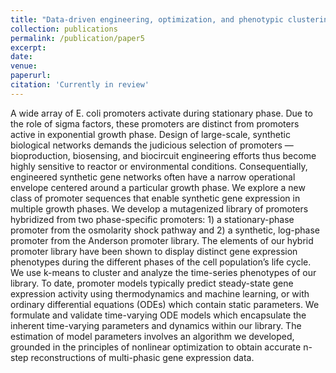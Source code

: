 ```yaml
---
title: "Data-driven engineering, optimization, and phenotypic clustering of a novel hybrid promoter library for mixed-phase expression in prokaryotes."
collection: publications
permalink: /publication/paper5
excerpt: 
date: 
venue:
paperurl: 
citation: 'Currently in review'
---
```


A wide array of E. coli promoters activate during stationary phase. Due to the role of sigma factors, these promoters are distinct from promoters active in exponential growth phase. Design of large-scale, synthetic biological networks demands the judicious selection of promoters — bioproduction, biosensing, and biocircuit engineering efforts thus become highly sensitive to reactor or environmental conditions. Consequentially, engineered synthetic gene networks often have a narrow operational envelope centered around a particular growth phase. We explore a new class of promoter sequences that enable synthetic gene expression in multiple growth phases. We develop a mutagenized library of promoters hybridized from two phase-specific promoters: 1) a stationary-phase promoter from the osmolarity shock pathway and 2) a synthetic, log-phase promoter from the Anderson promoter library. The elements of our hybrid promoter library have been shown to display distinct gene expression phenotypes during the different phases of the cell population’s life cycle. We use k-means to cluster and analyze the time-series phenotypes of our library. To date, promoter models typically predict steady-state gene expression activity using thermodynamics and machine learning, or with ordinary differential equations (ODEs) which contain static parameters. We formulate and validate time-varying ODE models which encapsulate the inherent time-varying parameters and dynamics within our library. The estimation of model parameters involves an algorithm we developed, grounded in the principles of nonlinear optimization to obtain accurate n-step reconstructions of multi-phasic gene expression data.
